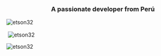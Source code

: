 <h3 align="center">A passionate developer from Perú</h3>

<p align="left"> <img src="https://komarev.com/ghpvc/?username=etson32&label=Profile%20views&color=0e75b6&style=flat" alt="etson32" /> </p>


<p>&nbsp;<img align="center" src="https://github-readme-stats.vercel.app/api?username=etson32&show_icons=true&locale=en" alt="etson32" /></p>

<p><img align="center" src="https://github-readme-streak-stats.herokuapp.com/?user=etson32&" alt="etson32" /></p>
